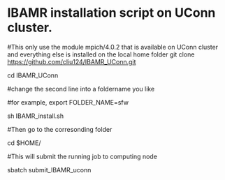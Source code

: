 # IBAMR installation script on UConn cluster.
#This only use the module mpich/4.0.2 that is available on UConn cluster and everything else is installed on the local home folder
git clone https://github.com/cliu124/IBAMR_UConn.git

cd IBAMR_UConn

#change the second line into a foldername you like

#for example, export FOLDER_NAME=sfw

sh IBAMR_install.sh

#Then go to the corresonding folder

cd $HOME/

#This will submit the running job to computing node

sbatch submit_IBAMR_uconn 